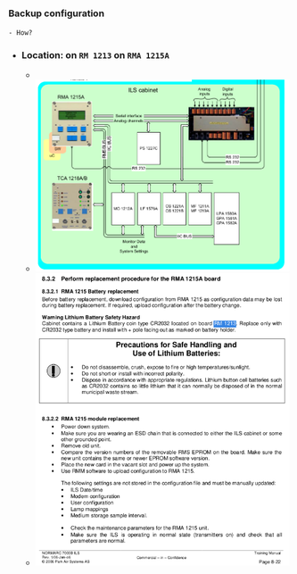 ### Backup configuration
	- How?
- ### Location: on `RM 1213` on `RMA 1215A`
	-
	- ![IGS RMA1215A.png](../assets/IGS_RMA1215A_1733978537013_0.png)
	- ![RM 1213 CR2032 battery replacement.png](../assets/RM_1213_CR2032_battery_replacement_1733978544519_0.png)
